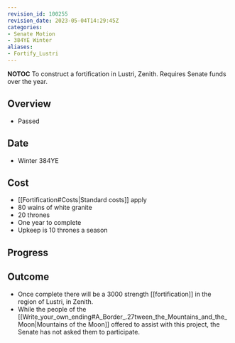 ```yaml
---
revision_id: 100255
revision_date: 2023-05-04T14:29:45Z
categories:
- Senate Motion
- 384YE Winter
aliases:
- Fortify_Lustri
---
```



__NOTOC__
To construct a fortification in Lustri, Zenith. Requires Senate funds over the year.
## Overview
* Passed
## Date
* Winter 384YE
## Cost
* [[Fortification#Costs|Standard costs]] apply
* 80 wains of white granite
* 20 thrones
* One year to complete
* Upkeep is 10 thrones a season
## Progress

## Outcome
* Once complete there will be a 3000 strength [[fortification]] in the region of Lustri, in Zenith.
* While the people of the [[Write_your_own_ending#A_Border_.27tween_the_Mountains_and_the_Moon|Mountains of the Moon]] offered to assist with this project, the Senate has not asked them to participate.